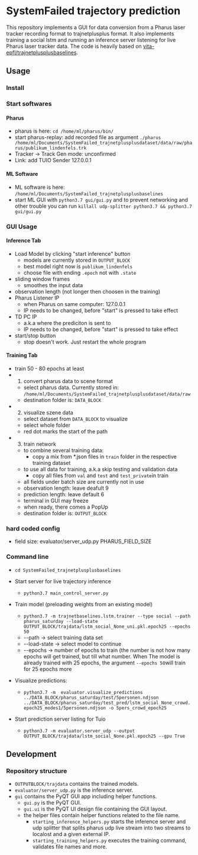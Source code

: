 SystemFailed trajectory prediction
================================================

This repository implements a GUI for data conversion from a Pharus laser tracker recording format to trajnetplusplus format. It also implements training a social lstm and running an inference server listening for live Pharus laser tracker data. The code is heavily based on [vita-epfl/trajnetplusplusbaselines](https://github.com/vita-epfl/trajnetplusplusbaselines).

## Usage

### Install

### Start softwares
#### Pharus
- pharus is here: `cd /home/ml/pharus/bin/`
- start pharus-replay: add recorded file as argument `./pharus /home/ml/Documents/SystemFailed_trajnetplusplusdataset/data/raw/pharus/publikum_lindenfels.trk`
- Tracker -> Track Gen mode: unconfirmed
- Link: add TUIO Sender 127.0.0.1
#### ML Software

- ML software is here: `/home/ml/Documents/SystemFailed_trajnetplusplusbaselines`
- start ML GUI with `python3.7 gui/gui.py` and to prevent networking and other trouble you can run `killall udp-splitter python3.7 && python3.7 gui/gui.py`

### GUI Usage
#### Inference Tab
- Load Model by clicking "start inference" button
    - models are currently stored in `OUTPUT_BLOCK`
    - best model right now is `publikum_lindenfels`
    - choose file with ending `.epoch` not with `.state`
 - sliding window frames
    - smoothes the input data
 - observation length (not longer then choosen in the training)
 - Pharus Listener IP 
    - when Pharus on same computer: 127.0.0.1
    - IP needs to be changed, before "start" is pressed to take effect
 - TD PC IP
    - a.k.a where the prediciton is sent to
    - IP needs to be changed, before "start" is pressed to take effect
 - start/stop button
    - stop doesn't work. Just restart the whole program
#### Training Tab
- train 50 - 80 epochs at least
- 1. convert pharus data to scene format
    - select pharus data. Currently stored in: ``/home/ml/Documents/SystemFailed_trajnetplusplusdataset/data/raw``
    - destination folder is: ``DATA_BLOCK``
- 2. visualize szene data
    - select dataset from ``DATA_BLOCK`` to visualize
    - select whole folder
    - red dot marks the start of the path
- 3. train network
    - to combine several training data:
        - copy a mix from *.json files in ``train`` folder in the respective training dataset
    - to use all data for training, a.k.a skip testing and validation data
        - copy all files from ``val`` and ``test`` and ``test_private``in train
    - all fields under batch size are currently not in use
    - observation length: leave deafult 9
    - prediction length: leave default 6
    - terminal in GUI may freeze
    - when ready, there comes a PopUp
    - destination folder is: ``OUTPUT_BLOCK``

### hard coded config
- field size: evaluator/server_udp.py PHARUS_FIELD_SIZE

### Command line

- ``cd SystemFailed_trajnetplusplusbaselines``

- Start server for live trajectory inference
    - ``python3.7 main_control_server.py``
    
- Train model (preloading weights from an existing model)
    - ``python3.7 -m trajnetbaselines.lstm.trainer --type social --path pharus_saturday --load-state OUTPUT_BLOCK/trajdata/lstm_social_None_uni.pkl.epoch25 --epochs 50``
    - --path -> select training data set
    - --load-state -> select model to continue
    - --epochs -> number of epochs to train (the number is not how many epochs will get trained, but till what number. When The model is already trained with 25 epochs, the argument ``--epochs 50``will train for 25 epochs more

- Visualize predictions:
   - ``python3.7 -m  evaluator.visualize_predictions ../DATA_BLOCK/pharus_saturday/test/5personen.ndjson ../DATA_BLOCK/pharus_saturday/test_pred/lstm_social_None_crowd.epoch25_modes1/5personen.ndjson -o 5pers_crowd_epoch25``

- Start prediction server listing for Tuio
   - ``python3.7 -m evaluator.server_udp --output OUTPUT_BLOCK/trajdata/lstm_social_None.pkl.epoch25 --gpu True``

## Development

### Repository structure

 - `OUTPUTBLOCK/trajdata` contains the trained models.
 - `evaluator/server_udp.py` is the inference server.
 - `gui` contains the PyQT GUI app including helper functions.
   - `gui.py` is the PyQT GUI.
   - `gui.ui` is the PyQT UI design file containing the GUI layout.
   - the helper files contain helper functions related to the file name.
     - `starting_inference_helpers.py` starts the inference server and udp splitter that splits pharus udp live stream into two streams to localost and a given external IP.
     - `starting_training_helpers.py` executes the training command, validates file names and more.

